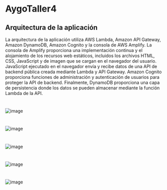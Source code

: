 # AygoTaller4


## Arquitectura de la aplicación

La arquitectura de la aplicación utiliza AWS Lambda, Amazon API Gateway, Amazon DynamoDB, Amazon Cognito y la consola de AWS Amplify.
La consola de Amplify proporciona una implementación continua y el alojamiento de los recursos web estáticos, incluidos los archivos HTML, CSS, JavaScript y de imagen que se cargan en el navegador del usuario. JavaScript ejecutado en el navegador envía y recibe datos de una API de backend pública creada mediante Lambda y API Gateway. Amazon Cognito proporciona funciones de administración y autenticación de usuarios para proteger la API de backend. Finalmente, DynamoDB proporciona una capa de persistencia donde los datos se pueden almacenar mediante la función Lambda de la API.


#

![image](https://user-images.githubusercontent.com/31891276/202299582-baf4dc8e-2636-42cb-97ba-c318583fab56.png)
#

![image](https://user-images.githubusercontent.com/31891276/202299257-7b0e4bd1-7e3c-4e71-b86d-7ba09fd3efd0.png)
#

![image](https://user-images.githubusercontent.com/31891276/202299779-8cdd16d7-5b35-4a30-be3f-97c9094edda2.png)

#

![image](https://user-images.githubusercontent.com/31891276/202299464-10039462-1859-4f7d-8606-83e2215a2d5a.png)

#

![image](https://user-images.githubusercontent.com/31891276/202300376-a1b85717-b298-4512-bd3c-09524fb6036b.png)

#
